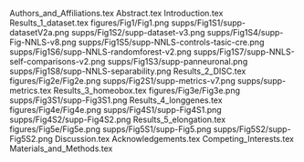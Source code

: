 Authors_and_Affiliations.tex
Abstract.tex
Introduction.tex
Results_1_dataset.tex
figures/Fig1/Fig1.png
supps/Fig1S1/supp-datasetV2a.png
supps/Fig1S2/supp-dataset-v3.png
supps/Fig1S4/supp-Fig-NNLS-v8.png
supps/Fig1S5/supp-NNLS-controls-tasic-cre.png
supps/Fig1S6/supp-NNLS-randomforest-v2.png
supps/Fig1S7/supp-NNLS-self-comparisons-v2.png
supps/Fig1S3/supp-panneuronal.png
supps/Fig1S8/supp-NNLS-separability.png
Results_2_DISC.tex
figures/Fig2e/Fig2e.png
supps/Fig2S1/supp-metrics-v7.png
supps/supp-metrics.tex
Results_3_homeobox.tex
figures/Fig3e/Fig3e.png
supps/Fig3S1/supp-Fig3S1.png
Results_4_longgenes.tex
figures/Fig4e/Fig4e.png
supps/Fig4S1/supp-Fig4S1.png
supps/Fig4S2/supp-Fig4S2.png
Results_5_elongation.tex
figures/Fig5e/Fig5e.png
supps/Fig5S1/supp-Fig5.png
supps/Fig5S2/supp-Fig5S2.png
Discussion.tex
Acknowledgements.tex
Competing_Interests.tex
Materials_and_Methods.tex

